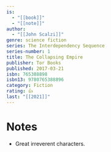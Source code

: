 ```yaml
---
is:
  - "[[book]]"
  - "[[note]]"
author:
  - "[[John Scalzi]]"
genre: science fiction
series: The Interdependency Sequence
series-number: 1
title: The Collapsing Empire
publisher: Tor Books
published: 2017-03-21
isbn: 765388898
isbn13: 9780765388896
category: Fiction
rating: 👍
last: "[[2021]]"
---
```

# Notes
- Great irreverent characters.
